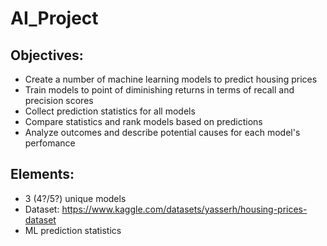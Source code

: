 # AI_Project

## Objectives:

  * Create a number of machine learning models to predict housing prices
  * Train models to point of diminishing returns in terms of recall and precision scores
  * Collect prediction statistics for all models
  * Compare statistics and rank models based on predictions
  * Analyze outcomes and describe potential causes for each model's perfomance
  
## Elements:

  * 3 (4?/5?) unique models
  * Dataset: https://www.kaggle.com/datasets/yasserh/housing-prices-dataset
  * ML prediction statistics
